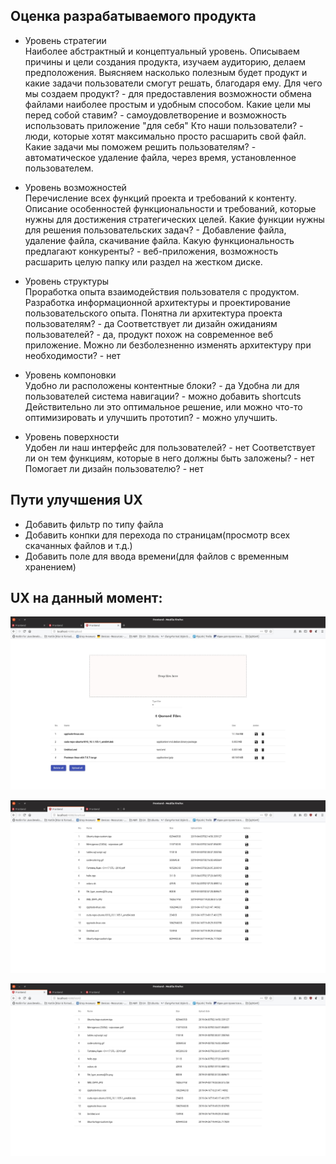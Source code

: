 ## Оценка разрабатываемого продукта

* Уровень стратегии </br>
Наиболее абстрактный и концептуальный уровень. Описываем причины и цели создания продукта, изучаем аудиторию, 
делаем предположения. Выясняем насколько полезным будет продукт и какие задачи пользователи смогут решать, благодаря ему.
Для чего мы создаем продукт? - для предоставления возможности обмена файлами наиболее простым и удобным способом.
Какие цели мы перед собой ставим? - самоудовлетворение и возможность использовать приложение "для себя"
Кто наши пользователи? - люди, которые хотят максимально просто расшарить свой файл. 
Какие задачи мы поможем решить пользователям? - автоматическое удаление файла, через время, установленное пользователем.

* Уровень возможностей</br>
Перечисление всех функций проекта и требований к контенту. Описание особенностей функциональности и требований, которые нужны 
для достижения стратегических целей.
Какие функции нужны для решения пользовательских задач? - Добавление файла, удаление файла, скачивание файла.
Какую функциональность предлагают конкуренты? - веб-приложения, возможность расшарить целую папку или раздел на жестком диске. 

* Уровень структуры</br>
Проработка опыта взаимодействия пользователя с продуктом. Разработка информационной архитектуры и проектирование 
пользовательского опыта.
Понятна ли архитектура проекта пользователям? - да
Соответствует ли дизайн ожиданиям пользователей? - да, продукт похож на современное веб приложение.
Можно ли безболезненно изменять архитектуру при необходимости? - нет

* Уровень компоновки </br>
Удобно ли расположены контентные блоки? - да
Удобна ли для пользователей система навигации? - можно добавить shortcuts
Действительно ли это оптимальное решение, или можно что-то оптимизировать и улучшить прототип? - можно улучшить. 

* Уровень поверхности </br>
Удобен ли наш интерфейс для пользователей? - нет
Соответствует ли он тем функциям, которые в него должны быть заложены? - нет
Помогает ли дизайн пользователю? - нет 

## Пути улучшения UX
* Добавить фильтр по типу файла
* Добавить конпки для перехода по страницам(просмотр всех скачанных файлов и т.д.)
* Добавить поле для ввода времени(для файлов с временным хранением)

## UX на данный момент:

![screen1](screenshots/screen1.jpg)

![screen2](screenshots/screen2.jpg)

![screen3](screenshots/screen3.jpg)
